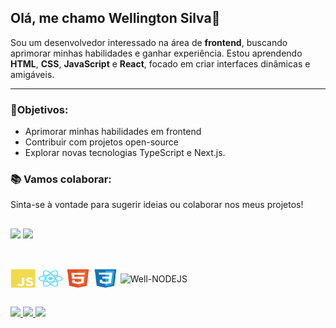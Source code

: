 ## Olá, me chamo Wellington Silva👋

Sou um desenvolvedor interessado na área de **frontend**, buscando aprimorar minhas habilidades e
ganhar experiência. Estou aprendendo **HTML**, **CSS**, **JavaScript** e **React**, focado em criar interfaces
dinâmicas e amigáveis.

---

### 🚀Objetivos:

- Aprimorar minhas habilidades em frontend
- Contribuir com projetos open-source
- Explorar novas tecnologias TypeScript e Next.js.


### 📚 Vamos colaborar:
 Sinta-se à vontade para sugerir ideias ou colaborar nos meus projetos!

##

<div>
    <img height="180em" src= "https://github-readme-stats.vercel.app/api?username=DelRey4Portas&show_icons=true&theme=synthwave&include_all_commits=true&count_private=true&title_color=FFD700"/>
    <img height="180em" src="https://github-readme-stats.vercel.app/api/top-langs/?username=DelRey4Portas&show_icons=tru&theme=synthwave&include_all_commits=true&count_private=true&title_color=FFD700">
<div>

##
<div style= "display: inline_block"><br>
    <img align="center" alt="Well-Js" height="30" width="40" src="https://raw.githubusercontent.com/devicons/devicon/master/icons/javascript/javascript-plain.svg">
    <img align="center" alt="Well-React" height="30" width="40" src="https://raw.githubusercontent.com/devicons/devicon/master/icons/react/react-original.svg">
    <img align="center" alt="Well-HTML" height="30" width="40" src="https://raw.githubusercontent.com/devicons/devicon/master/icons/html5/html5-original.svg">
    <img align="center" alt="Well-CSS" height="30" width="40" src="https://raw.githubusercontent.com/devicons/devicon/master/icons/css3/css3-original.svg">
    <img align="center" alt="Well-NODEJS" height="30" width="40" src="https://cdn.jsdelivr.net/gh/devicons/devicon@latest/icons/nodejs/nodejs-original.svg">
</div>

##

<div>
    <a href="https://www.linkedin.com/in/wellington-silva-726b31349/" target="_blank"><img src="https://img.shields.io/badge/linkedin-%230077B5.svg?style=for-the-badge&logo=linkedin&logoColor=white">
    <a href="https://www.instagram.com/all.emao/" target="_blank"><img src="https://img.shields.io/badge/Instagram-%23E4405F.svg?style=for-the-badge&logo=Instagram&logoColor=white">
    <a href="https://open.spotify.com/user/lim%C3%A3ozang%C3%A3o" target="_blank"><img src="https://img.shields.io/badge/Spotify-1ED760?style=for-the-badge&logo=spotify&logoColor=white">
</div>
